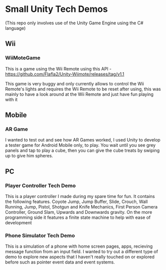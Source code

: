 # Small Unity Tech Demos

(This repo only involves use of the Unity Game Engine using the C# language)

## Wii

### WiiMoteGame

This is a game using the Wii Remote using this API - https://github.com/Flafla2/Unity-Wiimote/releases/tag/v1.1

This game is very buggy and only currently allows to control the Wii Remote's lights and requires the Wii Remote to be reset after using, this was mainly to have a look around at the Wii Remote and just have fun playing with it

## Mobile

### AR Game

I wanted to test out and see how AR Games worked, I used Unity to develop a tester game for Android Mobile only, to play. You wait until you see grey panels and tap to play a cube, then you can give the cube treats by swiping up to give him spheres.

## PC

### Player Controller Tech Demo

This is a player controller I made during my spare time for fun. It contains the following features. Coyote Jump, Jump Buffer, Slide, Crouch, Wall Running, Jump, Pistol, Shotgun and Knife Mechanics, First Person Camera Controller, Ground Slam, Upwards and Downwards gravity. On the more programming side it features a finite state machine to help with ease of development

### Phone Simulator Tech Demo

This is a simulation of a phone with home screen pages, apps, recieving message function from an input field. I wanted to try out a different type of demo to explore new aspects that I haven't really touched on or explored before such as pointer event data and event systems.